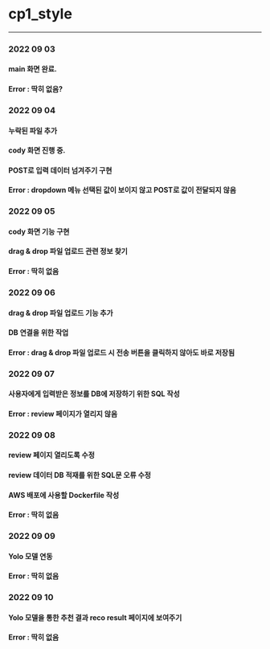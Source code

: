 # cp1_style

---

### 2022 09 03

#### main 화면 완료.

#### Error : 딱히 없음?

### 2022 09 04

#### 누락된 파일 추가

#### cody 화면 진행 중.

#### POST로 입력 데이터 넘겨주기 구현

#### Error : dropdown 메뉴 선택된 값이 보이지 않고 POST로 값이 전달되지 않음

### 2022 09 05

#### cody 화면 기능 구현

#### drag & drop 파일 업로드 관련 정보 찾기

#### Error : 딱히 없음

### 2022 09 06

#### drag & drop 파일 업로드 기능 추가

#### DB 연결을 위한 작업

#### Error : drag & drop 파일 업로드 시 전송 버튼을 클릭하지 않아도 바로 저장됨

### 2022 09 07

#### 사용자에게 입력받은 정보를 DB에 저장하기 위한 SQL 작성

#### Error : review 페이지가 열리지 않음

### 2022 09 08

#### review 페이지 열리도록 수정

#### review 데이터 DB 적재를 위한 SQL문 오류 수정

#### AWS 배포에 사용할 Dockerfile 작성

#### Error : 딱히 없음

### 2022 09 09

#### Yolo 모델 연동

#### Error : 딱히 없음

### 2022 09 10

#### Yolo 모델을 통한 추천 결과 reco result 페이지에 보여주기

#### Error : 딱히 없음
